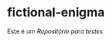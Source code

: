 # fictional-enigma
<!-- Teste para acionar workflow de Continuous Delivery -->
Este é um *Repositório para testes*
<!-- Disparando o workflow de CD para testes 4 -->